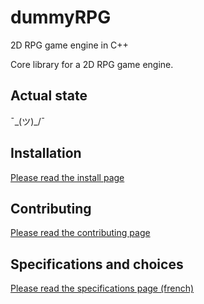# dummyRPG

2D RPG game engine in C++  
  
Core library for a 2D RPG game engine.

## Actual state

¯\_(ツ)_/¯

## Installation

[Please read the install page](doc/install.md)

## Contributing

[Please read the contributing page](doc/contributing.md)

## Specifications and choices

[Please read the specifications page (french)](doc/specifications.md)